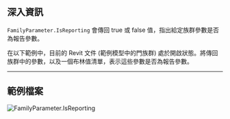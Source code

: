 ## 深入資訊
`FamilyParameter.IsReporting` 會傳回 true 或 false 值，指出給定族群參數是否為報告參數。

在以下範例中，目前的 Revit 文件 (範例模型中的門族群) 處於開啟狀態。將傳回族群中的參數，以及一個布林值清單，表示這些參數是否為報告參數。
___
## 範例檔案

![FamilyParameter.IsReporting](./Revit.Elements.FamilyParameter.IsReporting_img.jpg)
